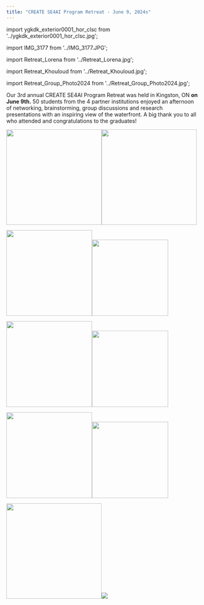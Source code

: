 ```yaml
---
title: "CREATE SE4AI Program Retreat - June 9, 2024s"
---
```


import ygkdk_exterior0001_hor_clsc from '../ygkdk_exterior0001_hor_clsc.jpg';

 import IMG_3177 from '../IMG_3177.JPG';

import Retreat_Lorena from '../Retreat_Lorena.jpg';

import Retreat_Khouloud from '../Retreat_Khouloud.jpg';

import Retreat_Group_Photo2024 from '../Retreat_Group_Photo2024.jpg';



Our 3rd annual CREATE SE4AI Program Retreat was held in Kingston, ON **on June 9th.**  50 students from the 4 partner institutions enjoyed an afternoon of networking, brainstorming, group discussions and research presentations with an inspiring view of the waterfront.  A big thank you to all who attended and congratulations to the graduates!


<a class="retreat"><img src={ygkdk_exterior0001_hor_clsc} class="small_retreat" width="250"/><span><img src={ygkdk_exterior0001_hor_clsc} width="250"/></span></a>


<a class="retreat"><img src={IMG_3177} class="small_retreat" width="225"/><span><img src={IMG_3177} width="200"/></span></a>

<a class="retreat"><img src={Retreat_Lorena} class="small_retreat" width="225"/><span><img src={Retreat_Lorena} width="200"/></span></a>


<a class="retreat"><img src={Retreat_Khouloud} class="small_retreat" width="225"/><span><img src={Retreat_Khouloud} width="200"/></span></a>


<a class="retreat"><img src={Retreat_Group_Photo2024} class="small_retreat" width="250"/><span><img src={Retreat_Group_Photo2024} width=""/></span></a>





